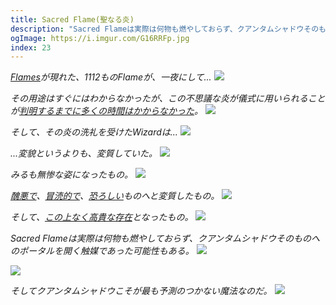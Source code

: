 ```yaml
---
title: Sacred Flame(聖なる炎)
description: "Sacred Flameは実際は何物も燃やしておらず、クアンタムシャドウそのものへのポータルを開く触媒であった可能性もある"
ogImage: https://i.imgur.com/G16RRFp.jpg
index: 23
---
```


_[Flames](https://opensea.io/assets/0x31158181b4b91a423bfdc758fc3bf8735711f9c5/0)が現れた、1112ものFlameが、一夜にして..._
![](https://i.imgur.com/mpkCE1S.jpg)

_その用途はすぐにはわからなかったが、この不思議な炎が儀式に用いられることが[判明するまでに多くの時間はかからなかった](https://www.forgottenrunes.com/ja/posts/forgotten-souls-collectors-guide)。_
![](https://i.imgur.com/fv4Qmuq.jpg)

_そして、その炎の洗礼を受けたWizardは..._
![](https://i.imgur.com/dZp61pf.jpg)

_...変貌というよりも、変質していた。_
![](https://i.imgur.com/G16RRFp.jpg)

_みるも無惨な姿になったもの。_
![](https://i.imgur.com/kFyyFNY.jpg)

_[醜悪で](https://opensea.io/collection/forgottensouls?search%5BsortAscending%5D=true&search%5BsortBy%5D=PRICE&search%5BstringTraits%5D%5B0%5D%5Bname%5D=head&search%5BstringTraits%5D%5B0%5D%5Bvalues%5D%5B0%5D=Gangrene%20Zombie&search%5BstringTraits%5D%5B0%5D%5Bvalues%5D%5B1%5D=Consumption%20Zombie&search%5BstringTraits%5D%5B0%5D%5Bvalues%5D%5B2%5D=Wild%20Zombie&search%5BstringTraits%5D%5B0%5D%5Bvalues%5D%5B3%5D=Blight%20Zombie&search%5BstringTraits%5D%5B0%5D%5Bvalues%5D%5B4%5D=Putrid%20Zombie)、[冒涜的で](https://opensea.io/collection/forgottensouls?search%5BsortAscending%5D=true&search%5BsortBy%5D=PRICE&search%5BstringTraits%5D%5B0%5D%5Bname%5D=head&search%5BstringTraits%5D%5B0%5D%5Bvalues%5D%5B0%5D=Ghoul%20of%20Sickness&search%5BstringTraits%5D%5B0%5D%5Bvalues%5D%5B1%5D=Ghoul%20of%20Shade&search%5BstringTraits%5D%5B0%5D%5Bvalues%5D%5B2%5D=Salacious%20Ghoul&search%5BstringTraits%5D%5B0%5D%5Bvalues%5D%5B3%5D=Pale%20Ghoul&search%5BstringTraits%5D%5B0%5D%5Bvalues%5D%5B4%5D=Ghoul%20of%20Bloodlust)、[恐ろしい](https://opensea.io/collection/forgottensouls?search%5BsortAscending%5D=true&search%5BsortBy%5D=PRICE&search%5BstringTraits%5D%5B0%5D%5Bname%5D=head&search%5BstringTraits%5D%5B0%5D%5Bvalues%5D%5B0%5D=Gouged%20Revenant&search%5BstringTraits%5D%5B0%5D%5Bvalues%5D%5B1%5D=Blood%20Eater%20Revenant&search%5BstringTraits%5D%5B0%5D%5Bvalues%5D%5B2%5D=Rotten%20Revenant&search%5BstringTraits%5D%5B0%5D%5Bvalues%5D%5B3%5D=Lewd%20Revenant)ものへと変質したもの。_
![](https://i.imgur.com/nO897jG.jpg)

_そして、[この上なく高貴な存在](https://opensea.io/assets/0x251b5f14a825c537ff788604ea1b58e49b70726f/7274)となったもの。_
![](https://i.imgur.com/NM9mO3q.jpg)

_Sacred Flameは実際は何物も燃やしておらず、クアンタムシャドウそのものへのポータルを開く触媒であった可能性もある。_
![](https://i.imgur.com/E6T9TF5.jpg)

![](https://i.imgur.com/Evn5jZf.jpg)

_そしてクアンタムシャドウこそが最も予測のつかない魔法なのだ。_
![](https://i.imgur.com/lgMkXI7.jpg)
